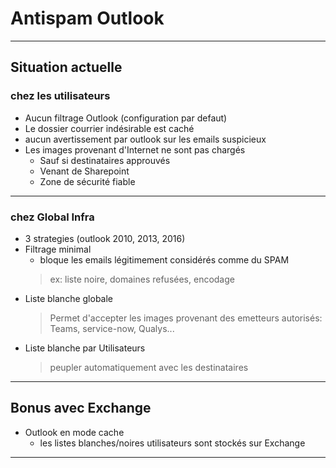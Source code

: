 # Antispam Outlook
---
## Situation actuelle
### chez les utilisateurs
* Aucun filtrage Outlook (configuration par defaut)
* Le dossier courrier indésirable est caché
* aucun avertissement par outlook sur les emails suspicieux
* Les images provenant d'Internet ne sont pas chargés
    * Sauf si destinataires approuvés
    * Venant de Sharepoint
    * Zone de sécurité fiable

---
### chez Global Infra
* 3 strategies (outlook 2010, 2013, 2016)
* Filtrage minimal
    * bloque les emails légitimement considérés comme du SPAM
    > ex: liste noire, domaines refusées, encodage
* Liste blanche globale
    > Permet d'accepter les images provenant des emetteurs autorisés: Teams, service-now, Qualys...
* Liste blanche par Utilisateurs
    > peupler automatiquement avec les destinataires

---
## Bonus avec Exchange

* Outlook en mode cache
    * les listes blanches/noires utilisateurs sont stockés sur Exchange   
---

